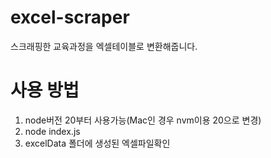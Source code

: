 # excel-scraper
스크래핑한 교육과정을 엑셀테이블로 변환해줍니다.

# 사용 방법
1. node버전 20부터 사용가능(Mac인 경우 nvm이용 20으로 변경)
2. node index.js
3. excelData 폴더에 생성된 엑셀파일확인
